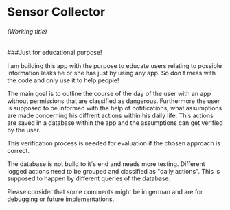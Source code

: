 # Sensor Collector
###### (Working title)
###Just for educational purpose!

I am building this app with the purpose to educate users relating to possible information leaks he or she has just by using any app.
So don´t mess with the code and only use it to help people!

The main goal is to outline the course of the day of the user with an app without permissions that are classified as dangerous.
Furthermore the user is supposed to be informed with the help of notifications, what assumptions are made concerning his diffrent actions within his daily life.
This actions are saved in a database within the app and the assumptions can get verified by the user.

This verification process is needed for evaluation if the chosen approach is correct.

The database is not build to it´s end and needs more testing.
Different logged actions need to be grouped and classified as "daily actions". This is supposed to happen by different queries of the database.

Please consider that some comments might be in german and are for debugging or future implementations.
